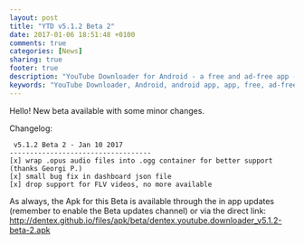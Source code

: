 ```yaml
---
layout: post
title: "YTD v5.1.2 Beta 2"
date: 2017-01-06 18:51:48 +0100
comments: true
categories: [News]
sharing: true
footer: true
description: "YouTube Downloader for Android - a free and ad-free app - new version"
keywords: "YouTube Downloader, Android, android app, app, free, ad-free, no ads, dentex, XDA, XDA_dentex, twidentex, YouTube, downloader, FFmpeg, audio, music, video, extraction, mp3, easy, dentex, 1080p, 720p, 480p, HD, 4K, 3gp, webm, mp4, m4a, ogg, opus, 360°, 3D"
---
```

Hello!
New beta available with some minor changes.

Changelog:

     v5.1.2 Beta 2 - Jan 10 2017
    -----------------------------------
    [x] wrap .opus audio files into .ogg container for better support (thanks Georgi P.)
    [x] small bug fix in dashboard json file
    [x] drop support for FLV videos, no more available

As always, the Apk for this Beta is available through the in app updates (remember to enable the Beta updates channel) or via the direct link:    
http://dentex.github.io/files/apk/beta/dentex.youtube.downloader_v5.1.2-beta-2.apk
